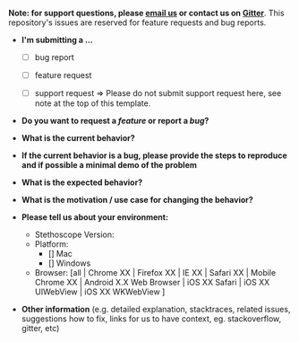 **Note: for support questions, please [email us](mailto:stethoscope@netflix.com) or contact us on [Gitter](https://gitter.im/Netflix-Stethoscope/Lobby)**. This repository's issues are reserved for feature requests and bug reports.

* **I'm submitting a ...**
  - [ ] bug report
  - [ ] feature request
  - [ ] support request => Please do not submit support request here, see note at the top of this template.


* **Do you want to request a *feature* or report a *bug*?**



* **What is the current behavior?**



* **If the current behavior is a bug, please provide the steps to reproduce and if possible a minimal demo of the problem**



* **What is the expected behavior?**



* **What is the motivation / use case for changing the behavior?**



* **Please tell us about your environment:**

  - Stethoscope Version:
  - Platform:
    - [] Mac
    - [] Windows
  - Browser: [all | Chrome XX | Firefox XX | IE XX | Safari XX | Mobile Chrome XX | Android X.X Web Browser | iOS XX Safari | iOS XX UIWebView | iOS XX WKWebView ]

* **Other information** (e.g. detailed explanation, stacktraces, related issues, suggestions how to fix, links for us to have context, eg. stackoverflow, gitter, etc)
